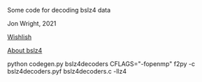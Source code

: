 

Some code for decoding bslz4 data

Jon Wright, 2021

[Wishlish](wishlist.md)

[About bslz4](about_bslz4.md)

  python codegen.py bslz4decoders
  CFLAGS="-fopenmp" f2py -c bslz4decoders.pyf bslz4decoders.c -llz4

